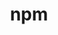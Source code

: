 ---
title: "npm"
layout: cache
categories: [package, develop]
meta: {"compilers": ["apple-clang@16.0.0", "apple-clang@17.0.0", "gcc@10.5.0", "gcc@11.1.0", "gcc@11.4.0", "gcc@13.3.0"], "num_specs": 217, "num_specs_by_stack": {"data-vis-sdk": 46, "developer-tools-aarch64-linux-gnu": 43, "developer-tools-darwin": 38, "developer-tools-x86_64_v3-linux-gnu": 42, "e4s": 4, "e4s-neoverse-v2": 44, "root": 217}, "oss": ["centos7", "rhel8", "sequoia", "ubuntu20.04", "ubuntu22.04"], "platforms": ["darwin", "linux"], "stacks": ["data-vis-sdk", "developer-tools-aarch64-linux-gnu", "developer-tools-darwin", "developer-tools-x86_64_v3-linux-gnu", "e4s", "e4s-neoverse-v2", "root"], "targets": ["aarch64", "neoverse_v2", "x86_64_v3"], "versions": ["11.2.0"]}
spec_details: [{"compiler": "gcc@13.3.0", "hash": "24ykmrviq25ftk7zo72ft7txthhf56lv", "os": "rhel8", "platform": "linux", "size": "-", "stacks": ["developer-tools-aarch64-linux-gnu", "root"], "target": "aarch64", "variants": ["build_system=generic"], "versions": ["11.2.0"]}, {"compiler": "gcc@13.3.0", "hash": "25ypgnimi6ck7wcqvuvucubjapztna3q", "os": "rhel8", "platform": "linux", "size": "-", "stacks": ["developer-tools-aarch64-linux-gnu", "root"], "target": "aarch64", "variants": ["build_system=generic"], "versions": ["11.2.0"]}, {"compiler": "gcc@11.1.0", "hash": "2g2qiwnijmovdmxfnzrnzuyr775xnake", "os": "ubuntu20.04", "platform": "linux", "size": "-", "stacks": ["data-vis-sdk", "root"], "target": "x86_64_v3", "variants": ["build_system=generic"], "versions": ["11.2.0"]}, {"compiler": "gcc@11.4.0", "hash": "2ibgwsvr2yi7s76s23wobneoar6q57xs", "os": "ubuntu22.04", "platform": "linux", "size": "-", "stacks": ["e4s-neoverse-v2", "root"], "target": "neoverse_v2", "variants": ["build_system=generic"], "versions": ["11.2.0"]}, {"compiler": "gcc@11.1.0", "hash": "2qgtosxmcl22jkn5uouyyvkn7viywv4v", "os": "ubuntu20.04", "platform": "linux", "size": "-", "stacks": ["data-vis-sdk", "root"], "target": "x86_64_v3", "variants": ["build_system=generic"], "versions": ["11.2.0"]}, {"compiler": "gcc@13.3.0", "hash": "2t6ld4hjohn7ddsx3b7sudwl4vuptgqy", "os": "rhel8", "platform": "linux", "size": "-", "stacks": ["developer-tools-aarch64-linux-gnu", "root"], "target": "aarch64", "variants": ["build_system=generic"], "versions": ["11.2.0"]}, {"compiler": "gcc@13.3.0", "hash": "2uykur3bpwlxnb6wqox34yfdq7uminar", "os": "rhel8", "platform": "linux", "size": "-", "stacks": ["developer-tools-aarch64-linux-gnu", "root"], "target": "aarch64", "variants": ["build_system=generic"], "versions": ["11.2.0"]}, {"compiler": "gcc@11.4.0", "hash": "2x6gbmt2zc2llo3uvuv2s7hu4yrkvfzx", "os": "ubuntu22.04", "platform": "linux", "size": "-", "stacks": ["e4s-neoverse-v2", "root"], "target": "neoverse_v2", "variants": ["build_system=generic"], "versions": ["11.2.0"]}, {"compiler": "gcc@10.5.0", "hash": "2xfqoeum2yyc7ff4ny4xmimn3gwdy3ij", "os": "centos7", "platform": "linux", "size": "-", "stacks": ["developer-tools-x86_64_v3-linux-gnu", "root"], "target": "x86_64_v3", "variants": ["build_system=generic"], "versions": ["11.2.0"]}, {"compiler": "apple-clang@17.0.0", "hash": "2xupza4nqvg6yrm6zqpz7hdi7t7g6kuq", "os": "sequoia", "platform": "darwin", "size": "-", "stacks": ["developer-tools-darwin", "root"], "target": "aarch64", "variants": ["build_system=generic"], "versions": ["11.2.0"]}, {"compiler": "gcc@10.5.0", "hash": "34podgvafvv5s437czj6jwn2ua4ym6pc", "os": "centos7", "platform": "linux", "size": "-", "stacks": ["developer-tools-x86_64_v3-linux-gnu", "root"], "target": "x86_64_v3", "variants": ["build_system=generic"], "versions": ["11.2.0"]}, {"compiler": "gcc@11.4.0", "hash": "34ruc35xna64rrw6iotogclbg5ul4hbp", "os": "ubuntu22.04", "platform": "linux", "size": "-", "stacks": ["e4s-neoverse-v2", "root"], "target": "neoverse_v2", "variants": ["build_system=generic"], "versions": ["11.2.0"]}, {"compiler": "gcc@11.1.0", "hash": "36yeqout73zvqmjhx6ymj56zhvwnw3lw", "os": "ubuntu20.04", "platform": "linux", "size": "-", "stacks": ["data-vis-sdk", "root"], "target": "x86_64_v3", "variants": ["build_system=generic"], "versions": ["11.2.0"]}, {"compiler": "gcc@11.4.0", "hash": "3gr7iovubctxnhgxozb6dtrraqsof54m", "os": "ubuntu22.04", "platform": "linux", "size": "-", "stacks": ["e4s-neoverse-v2", "root"], "target": "neoverse_v2", "variants": ["build_system=generic"], "versions": ["11.2.0"]}, {"compiler": "gcc@13.3.0", "hash": "3qksgponiqpt63cgjcphmoww5nlzygic", "os": "rhel8", "platform": "linux", "size": "-", "stacks": ["developer-tools-aarch64-linux-gnu", "root"], "target": "aarch64", "variants": ["build_system=generic"], "versions": ["11.2.0"]}, {"compiler": "gcc@13.3.0", "hash": "3tm4dfudew34p4dgaepptvja47e7t5r7", "os": "rhel8", "platform": "linux", "size": "-", "stacks": ["developer-tools-aarch64-linux-gnu", "root"], "target": "aarch64", "variants": ["build_system=generic"], "versions": ["11.2.0"]}, {"compiler": "gcc@13.3.0", "hash": "4ke7twjeqdhdmi4vd5wehfdfjd4ypwgk", "os": "rhel8", "platform": "linux", "size": "-", "stacks": ["developer-tools-aarch64-linux-gnu", "root"], "target": "aarch64", "variants": ["build_system=generic"], "versions": ["11.2.0"]}, {"compiler": "apple-clang@17.0.0", "hash": "4pcvwxivienaroj2n5a3lkqdku7l4hnn", "os": "sequoia", "platform": "darwin", "size": "-", "stacks": ["developer-tools-darwin", "root"], "target": "aarch64", "variants": ["build_system=generic"], "versions": ["11.2.0"]}, {"compiler": "gcc@11.4.0", "hash": "4rzbyfjzbctmcddthbblugctkhliah66", "os": "ubuntu22.04", "platform": "linux", "size": "-", "stacks": ["e4s-neoverse-v2", "root"], "target": "neoverse_v2", "variants": ["build_system=generic"], "versions": ["11.2.0"]}, {"compiler": "gcc@13.3.0", "hash": "4uqki7j443mtd6quoxwvidaotsss5o4c", "os": "rhel8", "platform": "linux", "size": "-", "stacks": ["developer-tools-aarch64-linux-gnu", "root"], "target": "aarch64", "variants": ["build_system=generic"], "versions": ["11.2.0"]}, {"compiler": "apple-clang@16.0.0", "hash": "52wystnxzlu5sz73y7j2phmxisah6zgh", "os": "sequoia", "platform": "darwin", "size": "-", "stacks": ["developer-tools-darwin", "root"], "target": "aarch64", "variants": ["build_system=generic"], "versions": ["11.2.0"]}, {"compiler": "gcc@13.3.0", "hash": "54ifc3ultqbtvafbz3xfippdyssopf4w", "os": "rhel8", "platform": "linux", "size": "-", "stacks": ["developer-tools-aarch64-linux-gnu", "root"], "target": "aarch64", "variants": ["build_system=generic"], "versions": ["11.2.0"]}, {"compiler": "gcc@11.4.0", "hash": "5gk7a4zdehtqaarkvguffzdj4sclcndy", "os": "ubuntu22.04", "platform": "linux", "size": "-", "stacks": ["e4s-neoverse-v2", "root"], "target": "neoverse_v2", "variants": ["build_system=generic"], "versions": ["11.2.0"]}, {"compiler": "gcc@11.4.0", "hash": "5iipblbyupgb5lmrq4xzls275hn76svv", "os": "ubuntu22.04", "platform": "linux", "size": "-", "stacks": ["e4s-neoverse-v2", "root"], "target": "neoverse_v2", "variants": ["build_system=generic"], "versions": ["11.2.0"]}, {"compiler": "gcc@11.4.0", "hash": "5kdt7w5ogzbtsoncgevzdjkfl56x245r", "os": "ubuntu22.04", "platform": "linux", "size": "-", "stacks": ["e4s-neoverse-v2", "root"], "target": "neoverse_v2", "variants": ["build_system=generic"], "versions": ["11.2.0"]}, {"compiler": "gcc@10.5.0", "hash": "5nzhxehjzeugdeli6m27lvzulbmmkx5t", "os": "centos7", "platform": "linux", "size": "-", "stacks": ["developer-tools-x86_64_v3-linux-gnu", "root"], "target": "x86_64_v3", "variants": ["build_system=generic"], "versions": ["11.2.0"]}, {"compiler": "gcc@11.4.0", "hash": "5prd5omzirir3xyrjmj6dgtgywoqshgy", "os": "ubuntu22.04", "platform": "linux", "size": "-", "stacks": ["e4s-neoverse-v2", "root"], "target": "neoverse_v2", "variants": ["build_system=generic"], "versions": ["11.2.0"]}, {"compiler": "gcc@13.3.0", "hash": "5vfoxqv3tr4srp7vla7efy26hm7izvyv", "os": "rhel8", "platform": "linux", "size": "-", "stacks": ["developer-tools-aarch64-linux-gnu", "root"], "target": "aarch64", "variants": ["build_system=generic"], "versions": ["11.2.0"]}, {"compiler": "gcc@11.4.0", "hash": "5ydzz7vgnq2im7ekz5vd6wo7u6xjxudw", "os": "ubuntu22.04", "platform": "linux", "size": "-", "stacks": ["e4s-neoverse-v2", "root"], "target": "neoverse_v2", "variants": ["build_system=generic"], "versions": ["11.2.0"]}, {"compiler": "gcc@11.4.0", "hash": "66xabwp32qqqza5r2zvyctn5qr4dpyfb", "os": "ubuntu22.04", "platform": "linux", "size": "-", "stacks": ["e4s-neoverse-v2", "root"], "target": "neoverse_v2", "variants": ["build_system=generic"], "versions": ["11.2.0"]}, {"compiler": "gcc@11.4.0", "hash": "6jnnj67m45uei4qsbkjsg2ifnyu2432j", "os": "ubuntu22.04", "platform": "linux", "size": "-", "stacks": ["e4s-neoverse-v2", "root"], "target": "neoverse_v2", "variants": ["build_system=generic"], "versions": ["11.2.0"]}, {"compiler": "gcc@11.4.0", "hash": "6k4wiizrg4iinh7wfo7ytw572zpsrmpn", "os": "ubuntu22.04", "platform": "linux", "size": "-", "stacks": ["e4s-neoverse-v2", "root"], "target": "neoverse_v2", "variants": ["build_system=generic"], "versions": ["11.2.0"]}, {"compiler": "gcc@11.4.0", "hash": "6sf72ssvbwxsmiswc5m4tstka7yyln5u", "os": "ubuntu22.04", "platform": "linux", "size": "-", "stacks": ["e4s-neoverse-v2", "root"], "target": "neoverse_v2", "variants": ["build_system=generic"], "versions": ["11.2.0"]}, {"compiler": "apple-clang@17.0.0", "hash": "6sg6kn5kzorkinp7srtoly6hwwiuhtdm", "os": "sequoia", "platform": "darwin", "size": "-", "stacks": ["developer-tools-darwin", "root"], "target": "aarch64", "variants": ["build_system=generic"], "versions": ["11.2.0"]}, {"compiler": "gcc@11.4.0", "hash": "6vg6dsr4d4xvypf7yew3v3txedzo6s5y", "os": "ubuntu22.04", "platform": "linux", "size": "-", "stacks": ["e4s-neoverse-v2", "root"], "target": "neoverse_v2", "variants": ["build_system=generic"], "versions": ["11.2.0"]}, {"compiler": "gcc@11.1.0", "hash": "72s4ijd6nfhcdeobpnvom75dlqgoj54k", "os": "ubuntu20.04", "platform": "linux", "size": "-", "stacks": ["data-vis-sdk", "root"], "target": "x86_64_v3", "variants": ["build_system=generic"], "versions": ["11.2.0"]}, {"compiler": "apple-clang@17.0.0", "hash": "7bsxdux4ppvl5ssltngcfznjtg3vllln", "os": "sequoia", "platform": "darwin", "size": "-", "stacks": ["developer-tools-darwin", "root"], "target": "aarch64", "variants": ["build_system=generic"], "versions": ["11.2.0"]}, {"compiler": "gcc@11.4.0", "hash": "7jevchx6lruocrkglcqjll7badh3a6ia", "os": "ubuntu22.04", "platform": "linux", "size": "-", "stacks": ["e4s-neoverse-v2", "root"], "target": "neoverse_v2", "variants": ["build_system=generic"], "versions": ["11.2.0"]}, {"compiler": "gcc@11.1.0", "hash": "7lec4mm3dshcpyedrbcxpznwgg63ovox", "os": "ubuntu20.04", "platform": "linux", "size": "-", "stacks": ["data-vis-sdk", "root"], "target": "x86_64_v3", "variants": ["build_system=generic"], "versions": ["11.2.0"]}, {"compiler": "gcc@11.1.0", "hash": "7z4rytekm554233hppzs3asgipidmpju", "os": "ubuntu20.04", "platform": "linux", "size": "-", "stacks": ["data-vis-sdk", "root"], "target": "x86_64_v3", "variants": ["build_system=generic"], "versions": ["11.2.0"]}, {"compiler": "gcc@11.1.0", "hash": "a7fnjhgmeuv2fd2ef67pz25odds2cud4", "os": "ubuntu20.04", "platform": "linux", "size": "-", "stacks": ["data-vis-sdk", "root"], "target": "x86_64_v3", "variants": ["build_system=generic"], "versions": ["11.2.0"]}, {"compiler": "gcc@10.5.0", "hash": "agkoejxrfjkzeqmt65umljsgh5pqg45l", "os": "centos7", "platform": "linux", "size": "-", "stacks": ["developer-tools-x86_64_v3-linux-gnu", "root"], "target": "x86_64_v3", "variants": ["build_system=generic"], "versions": ["11.2.0"]}, {"compiler": "gcc@11.1.0", "hash": "ak5ovjyvpi66jmf77ef4qsljozssfjqk", "os": "ubuntu20.04", "platform": "linux", "size": "-", "stacks": ["data-vis-sdk", "root"], "target": "x86_64_v3", "variants": ["build_system=generic"], "versions": ["11.2.0"]}, {"compiler": "apple-clang@17.0.0", "hash": "akoha7hlomqe7dbekmp4p3b67q25wptz", "os": "sequoia", "platform": "darwin", "size": "-", "stacks": ["developer-tools-darwin", "root"], "target": "aarch64", "variants": ["build_system=generic"], "versions": ["11.2.0"]}, {"compiler": "apple-clang@17.0.0", "hash": "arsaafdesz5d474wvfriq6tnormuqops", "os": "sequoia", "platform": "darwin", "size": "-", "stacks": ["developer-tools-darwin", "root"], "target": "aarch64", "variants": ["build_system=generic"], "versions": ["11.2.0"]}, {"compiler": "apple-clang@17.0.0", "hash": "azjz6g3c2gr2p4w4xc4j7rfk4bqioa3m", "os": "sequoia", "platform": "darwin", "size": "-", "stacks": ["developer-tools-darwin", "root"], "target": "aarch64", "variants": ["build_system=generic"], "versions": ["11.2.0"]}, {"compiler": "gcc@10.5.0", "hash": "b2j46htnm7xnuom4hhjx7zqagzinh23t", "os": "centos7", "platform": "linux", "size": "-", "stacks": ["developer-tools-x86_64_v3-linux-gnu", "root"], "target": "x86_64_v3", "variants": ["build_system=generic"], "versions": ["11.2.0"]}, {"compiler": "gcc@10.5.0", "hash": "b6vvefnthvb65qtcqdfjeisikbwimujh", "os": "centos7", "platform": "linux", "size": "-", "stacks": ["developer-tools-x86_64_v3-linux-gnu", "root"], "target": "x86_64_v3", "variants": ["build_system=generic"], "versions": ["11.2.0"]}, {"compiler": "gcc@11.4.0", "hash": "bc6bjj2jswzr7ngxr5qnnygb5m7y3kea", "os": "ubuntu22.04", "platform": "linux", "size": "-", "stacks": ["e4s-neoverse-v2", "root"], "target": "neoverse_v2", "variants": ["build_system=generic"], "versions": ["11.2.0"]}, {"compiler": "apple-clang@16.0.0", "hash": "bhgs4xsvcels7txe2aimafzs56outplv", "os": "sequoia", "platform": "darwin", "size": "-", "stacks": ["developer-tools-darwin", "root"], "target": "aarch64", "variants": ["build_system=generic"], "versions": ["11.2.0"]}, {"compiler": "gcc@13.3.0", "hash": "bjsfd7dvjqrmizd64mjjnkxsfkboirt7", "os": "rhel8", "platform": "linux", "size": "-", "stacks": ["developer-tools-aarch64-linux-gnu", "root"], "target": "aarch64", "variants": ["build_system=generic"], "versions": ["11.2.0"]}, {"compiler": "gcc@11.1.0", "hash": "bmlcdnjanhbc3vdz46cyf2i6n6ebiax4", "os": "ubuntu20.04", "platform": "linux", "size": "-", "stacks": ["data-vis-sdk", "root"], "target": "x86_64_v3", "variants": ["build_system=generic"], "versions": ["11.2.0"]}, {"compiler": "gcc@10.5.0", "hash": "bogxouxjjgoau3vo6h2ct6kg37sq5d3p", "os": "centos7", "platform": "linux", "size": "-", "stacks": ["developer-tools-x86_64_v3-linux-gnu", "root"], "target": "x86_64_v3", "variants": ["build_system=generic"], "versions": ["11.2.0"]}, {"compiler": "gcc@13.3.0", "hash": "bqu5tre44r7axx3xi3ghnsoftcx474lp", "os": "rhel8", "platform": "linux", "size": "-", "stacks": ["developer-tools-aarch64-linux-gnu", "root"], "target": "aarch64", "variants": ["build_system=generic"], "versions": ["11.2.0"]}, {"compiler": "gcc@10.5.0", "hash": "br2ounmk65n6hrotay4qu6fdlwyoa7md", "os": "centos7", "platform": "linux", "size": "-", "stacks": ["developer-tools-x86_64_v3-linux-gnu", "root"], "target": "x86_64_v3", "variants": ["build_system=generic"], "versions": ["11.2.0"]}, {"compiler": "gcc@13.3.0", "hash": "bumsjgk2coy2h6mh4zuiqewxamr54bkw", "os": "rhel8", "platform": "linux", "size": "-", "stacks": ["developer-tools-aarch64-linux-gnu", "root"], "target": "aarch64", "variants": ["build_system=generic"], "versions": ["11.2.0"]}, {"compiler": "gcc@11.4.0", "hash": "bvvvsquzikie6q3uobivvn2q6gm4blrw", "os": "ubuntu22.04", "platform": "linux", "size": "-", "stacks": ["e4s-neoverse-v2", "root"], "target": "neoverse_v2", "variants": ["build_system=generic"], "versions": ["11.2.0"]}, {"compiler": "gcc@10.5.0", "hash": "c2wlljvlxn3rflgyql5kwixdlqvn3fyi", "os": "centos7", "platform": "linux", "size": "-", "stacks": ["developer-tools-x86_64_v3-linux-gnu", "root"], "target": "x86_64_v3", "variants": ["build_system=generic"], "versions": ["11.2.0"]}, {"compiler": "gcc@10.5.0", "hash": "c63pda67tgec45iezuwxu4dffvt75edm", "os": "centos7", "platform": "linux", "size": "-", "stacks": ["developer-tools-x86_64_v3-linux-gnu", "root"], "target": "x86_64_v3", "variants": ["build_system=generic"], "versions": ["11.2.0"]}, {"compiler": "gcc@11.4.0", "hash": "cbwmc6grotc5oxr3tenroyhtty3v4efs", "os": "ubuntu22.04", "platform": "linux", "size": "-", "stacks": ["e4s-neoverse-v2", "root"], "target": "neoverse_v2", "variants": ["build_system=generic"], "versions": ["11.2.0"]}, {"compiler": "gcc@11.4.0", "hash": "cchp73gmumyqs7thst5viryh3sra3jzu", "os": "ubuntu22.04", "platform": "linux", "size": "-", "stacks": ["e4s-neoverse-v2", "root"], "target": "neoverse_v2", "variants": ["build_system=generic"], "versions": ["11.2.0"]}, {"compiler": "gcc@11.1.0", "hash": "cels3fl26uhqxs3exqyetvt53xw3mhtx", "os": "ubuntu20.04", "platform": "linux", "size": "-", "stacks": ["data-vis-sdk", "root"], "target": "x86_64_v3", "variants": ["build_system=generic"], "versions": ["11.2.0"]}, {"compiler": "gcc@13.3.0", "hash": "cgcgzhraxm2bqsld4wfazqzboynqhz5n", "os": "rhel8", "platform": "linux", "size": "-", "stacks": ["developer-tools-aarch64-linux-gnu", "root"], "target": "aarch64", "variants": ["build_system=generic"], "versions": ["11.2.0"]}, {"compiler": "gcc@10.5.0", "hash": "cgriqktsuu2qamumsmyq2sobwfntsdqi", "os": "centos7", "platform": "linux", "size": "-", "stacks": ["developer-tools-x86_64_v3-linux-gnu", "root"], "target": "x86_64_v3", "variants": ["build_system=generic"], "versions": ["11.2.0"]}, {"compiler": "gcc@13.3.0", "hash": "cjaeeyhukgojzdqrfsqrlxfiz7vlgogj", "os": "rhel8", "platform": "linux", "size": "-", "stacks": ["developer-tools-aarch64-linux-gnu", "root"], "target": "aarch64", "variants": ["build_system=generic"], "versions": ["11.2.0"]}, {"compiler": "apple-clang@17.0.0", "hash": "clnjopihn4upk355dfmdwh5opnglvpsh", "os": "sequoia", "platform": "darwin", "size": "-", "stacks": ["developer-tools-darwin", "root"], "target": "aarch64", "variants": ["build_system=generic"], "versions": ["11.2.0"]}, {"compiler": "gcc@13.3.0", "hash": "cstaowzsvbj75gurrn4wcyi3yuak3kbo", "os": "rhel8", "platform": "linux", "size": "-", "stacks": ["developer-tools-aarch64-linux-gnu", "root"], "target": "aarch64", "variants": ["build_system=generic"], "versions": ["11.2.0"]}, {"compiler": "gcc@11.1.0", "hash": "ctiph6no4ovkj6ikzvmsainrn5l2ltnx", "os": "ubuntu20.04", "platform": "linux", "size": "-", "stacks": ["data-vis-sdk", "root"], "target": "x86_64_v3", "variants": ["build_system=generic"], "versions": ["11.2.0"]}, {"compiler": "gcc@10.5.0", "hash": "cy3j5awegcgyovsqrayw47vcwgtr24tb", "os": "centos7", "platform": "linux", "size": "-", "stacks": ["developer-tools-x86_64_v3-linux-gnu", "root"], "target": "x86_64_v3", "variants": ["build_system=generic"], "versions": ["11.2.0"]}, {"compiler": "gcc@13.3.0", "hash": "d2eun5onf5737nhzokulkywvnwqzo2ol", "os": "rhel8", "platform": "linux", "size": "-", "stacks": ["developer-tools-aarch64-linux-gnu", "root"], "target": "aarch64", "variants": ["build_system=generic"], "versions": ["11.2.0"]}, {"compiler": "apple-clang@16.0.0", "hash": "d6z6v6fcwg6afwqkmaettzvthuwjeb2w", "os": "sequoia", "platform": "darwin", "size": "-", "stacks": ["developer-tools-darwin", "root"], "target": "aarch64", "variants": ["build_system=generic"], "versions": ["11.2.0"]}, {"compiler": "gcc@11.1.0", "hash": "dbqehqn4q6dbcnbu74uni3ccfawoqcii", "os": "ubuntu20.04", "platform": "linux", "size": "-", "stacks": ["data-vis-sdk", "root"], "target": "x86_64_v3", "variants": ["build_system=generic"], "versions": ["11.2.0"]}, {"compiler": "gcc@11.4.0", "hash": "devbnaahxm4zk6qwfunmzz34mvaw6qkz", "os": "ubuntu22.04", "platform": "linux", "size": "-", "stacks": ["e4s-neoverse-v2", "root"], "target": "neoverse_v2", "variants": ["build_system=generic"], "versions": ["11.2.0"]}, {"compiler": "apple-clang@17.0.0", "hash": "diq7644h2wrema4tpymzidwb7qeoxm7i", "os": "sequoia", "platform": "darwin", "size": "-", "stacks": ["developer-tools-darwin", "root"], "target": "aarch64", "variants": ["build_system=generic"], "versions": ["11.2.0"]}, {"compiler": "gcc@13.3.0", "hash": "diwp3wkzvtnstpv2xrtxp7mkalrmioxy", "os": "rhel8", "platform": "linux", "size": "-", "stacks": ["developer-tools-aarch64-linux-gnu", "root"], "target": "aarch64", "variants": ["build_system=generic"], "versions": ["11.2.0"]}, {"compiler": "gcc@11.1.0", "hash": "djm4j2mrgmz5ef2nniovp27xexhjhyvr", "os": "ubuntu20.04", "platform": "linux", "size": "-", "stacks": ["data-vis-sdk", "root"], "target": "x86_64_v3", "variants": ["build_system=generic"], "versions": ["11.2.0"]}, {"compiler": "gcc@11.4.0", "hash": "dote2bo4uqnomkvxbn35bb2hgu5v7ucl", "os": "ubuntu22.04", "platform": "linux", "size": "-", "stacks": ["e4s-neoverse-v2", "root"], "target": "neoverse_v2", "variants": ["build_system=generic"], "versions": ["11.2.0"]}, {"compiler": "apple-clang@16.0.0", "hash": "dzd4npsocr5mdtr45ulld7jwvtcs7g72", "os": "sequoia", "platform": "darwin", "size": "-", "stacks": ["developer-tools-darwin", "root"], "target": "aarch64", "variants": ["build_system=generic"], "versions": ["11.2.0"]}, {"compiler": "gcc@11.1.0", "hash": "dzn6pfiomyobtpwblbywjisylzay66gn", "os": "ubuntu20.04", "platform": "linux", "size": "-", "stacks": ["data-vis-sdk", "root"], "target": "x86_64_v3", "variants": ["build_system=generic"], "versions": ["11.2.0"]}, {"compiler": "gcc@11.1.0", "hash": "e2yxsupdx64vqakzri2pk62pjgznq7gc", "os": "ubuntu20.04", "platform": "linux", "size": "-", "stacks": ["data-vis-sdk", "root"], "target": "x86_64_v3", "variants": ["build_system=generic"], "versions": ["11.2.0"]}, {"compiler": "gcc@13.3.0", "hash": "e3fnd2fjauvsejgunjx3piiztfljjcx3", "os": "rhel8", "platform": "linux", "size": "-", "stacks": ["developer-tools-aarch64-linux-gnu", "root"], "target": "aarch64", "variants": ["build_system=generic"], "versions": ["11.2.0"]}, {"compiler": "gcc@10.5.0", "hash": "e7qbc53rxgnsk3qv2rgbv7caolqjrhz3", "os": "centos7", "platform": "linux", "size": "-", "stacks": ["developer-tools-x86_64_v3-linux-gnu", "root"], "target": "x86_64_v3", "variants": ["build_system=generic"], "versions": ["11.2.0"]}, {"compiler": "gcc@11.4.0", "hash": "earyt2rd3hxuph3wlc2o3x5uj2xt25wx", "os": "ubuntu22.04", "platform": "linux", "size": "-", "stacks": ["e4s-neoverse-v2", "root"], "target": "neoverse_v2", "variants": ["build_system=generic"], "versions": ["11.2.0"]}, {"compiler": "apple-clang@16.0.0", "hash": "eb4wrwgr3xbnbrrq5o33efzvdfhxa74l", "os": "sequoia", "platform": "darwin", "size": "-", "stacks": ["developer-tools-darwin", "root"], "target": "aarch64", "variants": ["build_system=generic"], "versions": ["11.2.0"]}, {"compiler": "apple-clang@17.0.0", "hash": "eb5ub53qpop7jcqedtt3zjilob3fiuxq", "os": "sequoia", "platform": "darwin", "size": "-", "stacks": ["developer-tools-darwin", "root"], "target": "aarch64", "variants": ["build_system=generic"], "versions": ["11.2.0"]}, {"compiler": "apple-clang@16.0.0", "hash": "eh6y6k7pz5jnwpfdbsbgywdxplhxjpj5", "os": "sequoia", "platform": "darwin", "size": "-", "stacks": ["developer-tools-darwin", "root"], "target": "aarch64", "variants": ["build_system=generic"], "versions": ["11.2.0"]}, {"compiler": "gcc@11.1.0", "hash": "ewy545xqzjab6iycrqhxz22r4myogoev", "os": "ubuntu20.04", "platform": "linux", "size": "-", "stacks": ["data-vis-sdk", "root"], "target": "x86_64_v3", "variants": ["build_system=generic"], "versions": ["11.2.0"]}, {"compiler": "gcc@11.4.0", "hash": "f45skk7vvnvrbk6jsmbeq7rd53utu6xe", "os": "ubuntu22.04", "platform": "linux", "size": "-", "stacks": ["e4s-neoverse-v2", "root"], "target": "neoverse_v2", "variants": ["build_system=generic"], "versions": ["11.2.0"]}, {"compiler": "gcc@13.3.0", "hash": "f4zdt3e7mxi4vijvfa76dub246kzjq7a", "os": "rhel8", "platform": "linux", "size": "-", "stacks": ["developer-tools-aarch64-linux-gnu", "root"], "target": "aarch64", "variants": ["build_system=generic"], "versions": ["11.2.0"]}, {"compiler": "gcc@10.5.0", "hash": "f5vr2lzcdxj2tkbgyqsnmleayehznl2t", "os": "centos7", "platform": "linux", "size": "-", "stacks": ["developer-tools-x86_64_v3-linux-gnu", "root"], "target": "x86_64_v3", "variants": ["build_system=generic"], "versions": ["11.2.0"]}, {"compiler": "gcc@11.1.0", "hash": "ffimrof6ttcjysefwamez56ay6mcpdig", "os": "ubuntu20.04", "platform": "linux", "size": "-", "stacks": ["data-vis-sdk", "root"], "target": "x86_64_v3", "variants": ["build_system=generic"], "versions": ["11.2.0"]}, {"compiler": "gcc@10.5.0", "hash": "fouzmr3vgxcgdz4argnwzkfbqa7oqpg4", "os": "centos7", "platform": "linux", "size": "-", "stacks": ["developer-tools-x86_64_v3-linux-gnu", "root"], "target": "x86_64_v3", "variants": ["build_system=generic"], "versions": ["11.2.0"]}, {"compiler": "gcc@11.4.0", "hash": "fqicfmixpcmbcdlgqkkd7lwo2i536n47", "os": "ubuntu22.04", "platform": "linux", "size": "-", "stacks": ["e4s-neoverse-v2", "root"], "target": "neoverse_v2", "variants": ["build_system=generic"], "versions": ["11.2.0"]}, {"compiler": "apple-clang@16.0.0", "hash": "fvg6l7itjl4efry6zweppu4bkqovr2ir", "os": "sequoia", "platform": "darwin", "size": "-", "stacks": ["developer-tools-darwin", "root"], "target": "aarch64", "variants": ["build_system=generic"], "versions": ["11.2.0"]}, {"compiler": "gcc@11.1.0", "hash": "g7xj5zrgt5jpugabiwxvknvumq2hrte2", "os": "ubuntu20.04", "platform": "linux", "size": "-", "stacks": ["data-vis-sdk", "root"], "target": "x86_64_v3", "variants": ["build_system=generic"], "versions": ["11.2.0"]}, {"compiler": "gcc@10.5.0", "hash": "gd4qjlr2336pvgtzginoripxbejnziqy", "os": "centos7", "platform": "linux", "size": "-", "stacks": ["developer-tools-x86_64_v3-linux-gnu", "root"], "target": "x86_64_v3", "variants": ["build_system=generic"], "versions": ["11.2.0"]}, {"compiler": "gcc@11.4.0", "hash": "gim6ewrligbyprn2txgztlihnizmfdwn", "os": "ubuntu22.04", "platform": "linux", "size": "-", "stacks": ["e4s", "root"], "target": "x86_64_v3", "variants": ["build_system=generic"], "versions": ["11.2.0"]}, {"compiler": "gcc@11.4.0", "hash": "gvzlgwtzkbdeddfvak6mtkj6n2yxb2mr", "os": "ubuntu22.04", "platform": "linux", "size": "-", "stacks": ["e4s", "root"], "target": "x86_64_v3", "variants": ["build_system=generic"], "versions": ["11.2.0"]}, {"compiler": "apple-clang@16.0.0", "hash": "gz7ppg2pfgb4ycv43ljgjtdisu5d3gwo", "os": "sequoia", "platform": "darwin", "size": "-", "stacks": ["developer-tools-darwin", "root"], "target": "aarch64", "variants": ["build_system=generic"], "versions": ["11.2.0"]}, {"compiler": "apple-clang@17.0.0", "hash": "hmtffx3x7rmpzfceiiv5xgtcpxa3hfql", "os": "sequoia", "platform": "darwin", "size": "-", "stacks": ["developer-tools-darwin", "root"], "target": "aarch64", "variants": ["build_system=generic"], "versions": ["11.2.0"]}, {"compiler": "apple-clang@17.0.0", "hash": "hpkxjjssa42wnq2rumtrwm4vq3tefnqp", "os": "sequoia", "platform": "darwin", "size": "-", "stacks": ["developer-tools-darwin", "root"], "target": "aarch64", "variants": ["build_system=generic"], "versions": ["11.2.0"]}, {"compiler": "gcc@11.4.0", "hash": "hrd5kbcxhujii4tufrtivleka33er7n4", "os": "ubuntu22.04", "platform": "linux", "size": "-", "stacks": ["e4s-neoverse-v2", "root"], "target": "neoverse_v2", "variants": ["build_system=generic"], "versions": ["11.2.0"]}, {"compiler": "gcc@11.1.0", "hash": "hszvxcfkalpfn5yvwewaaffxrn7owmmu", "os": "ubuntu20.04", "platform": "linux", "size": "-", "stacks": ["data-vis-sdk", "root"], "target": "x86_64_v3", "variants": ["build_system=generic"], "versions": ["11.2.0"]}, {"compiler": "gcc@10.5.0", "hash": "hwlskoimj3hakoxrpgioijkwgulaax2t", "os": "centos7", "platform": "linux", "size": "-", "stacks": ["developer-tools-x86_64_v3-linux-gnu", "root"], "target": "x86_64_v3", "variants": ["build_system=generic"], "versions": ["11.2.0"]}, {"compiler": "gcc@13.3.0", "hash": "hxxwdpdhssisxse5eao3zgfvbjj5gbke", "os": "rhel8", "platform": "linux", "size": "-", "stacks": ["developer-tools-aarch64-linux-gnu", "root"], "target": "aarch64", "variants": ["build_system=generic"], "versions": ["11.2.0"]}, {"compiler": "apple-clang@17.0.0", "hash": "i27fztcs24qdejwbwd7x3fnpumy4hhky", "os": "sequoia", "platform": "darwin", "size": "-", "stacks": ["developer-tools-darwin", "root"], "target": "aarch64", "variants": ["build_system=generic"], "versions": ["11.2.0"]}, {"compiler": "gcc@13.3.0", "hash": "i6evdb4qrbbvnvakkpdkl64sptvddkpa", "os": "rhel8", "platform": "linux", "size": "-", "stacks": ["developer-tools-aarch64-linux-gnu", "root"], "target": "aarch64", "variants": ["build_system=generic"], "versions": ["11.2.0"]}, {"compiler": "gcc@10.5.0", "hash": "i6fwrhczlh5kv3wc4bibxekmdtftoxkt", "os": "centos7", "platform": "linux", "size": "-", "stacks": ["developer-tools-x86_64_v3-linux-gnu", "root"], "target": "x86_64_v3", "variants": ["build_system=generic"], "versions": ["11.2.0"]}, {"compiler": "gcc@10.5.0", "hash": "ifnl7jdssmpnsnlbtnamuuswi52ukliv", "os": "centos7", "platform": "linux", "size": "-", "stacks": ["developer-tools-x86_64_v3-linux-gnu", "root"], "target": "x86_64_v3", "variants": ["build_system=generic"], "versions": ["11.2.0"]}, {"compiler": "gcc@11.4.0", "hash": "ipiqyivtha3fpvmuj6k75avay2mfwg6o", "os": "ubuntu22.04", "platform": "linux", "size": "-", "stacks": ["e4s-neoverse-v2", "root"], "target": "neoverse_v2", "variants": ["build_system=generic"], "versions": ["11.2.0"]}, {"compiler": "gcc@13.3.0", "hash": "iq4jyptldjyf27gx4eryaqdn5koovv6x", "os": "rhel8", "platform": "linux", "size": "-", "stacks": ["developer-tools-aarch64-linux-gnu", "root"], "target": "aarch64", "variants": ["build_system=generic"], "versions": ["11.2.0"]}, {"compiler": "apple-clang@17.0.0", "hash": "j4o3c567wfyisfws6ko2tg6cbxmdvuc2", "os": "sequoia", "platform": "darwin", "size": "-", "stacks": ["developer-tools-darwin", "root"], "target": "aarch64", "variants": ["build_system=generic"], "versions": ["11.2.0"]}, {"compiler": "gcc@10.5.0", "hash": "jiaaqfwaoed3wjsdsv4nxlbw5hwnjjjd", "os": "centos7", "platform": "linux", "size": "-", "stacks": ["developer-tools-x86_64_v3-linux-gnu", "root"], "target": "x86_64_v3", "variants": ["build_system=generic"], "versions": ["11.2.0"]}, {"compiler": "gcc@11.1.0", "hash": "jjenvki3xsdptzmn7yxgwm5lai6fyiok", "os": "ubuntu20.04", "platform": "linux", "size": "-", "stacks": ["data-vis-sdk", "root"], "target": "x86_64_v3", "variants": ["build_system=generic"], "versions": ["11.2.0"]}, {"compiler": "gcc@10.5.0", "hash": "jlfsygazzjwsq5qvewqs4fhdjy7dz3h7", "os": "centos7", "platform": "linux", "size": "-", "stacks": ["developer-tools-x86_64_v3-linux-gnu", "root"], "target": "x86_64_v3", "variants": ["build_system=generic"], "versions": ["11.2.0"]}, {"compiler": "gcc@11.1.0", "hash": "jpgl5h6ytii3almudzqkrgq57f7iijry", "os": "ubuntu20.04", "platform": "linux", "size": "-", "stacks": ["data-vis-sdk", "root"], "target": "x86_64_v3", "variants": ["build_system=generic"], "versions": ["11.2.0"]}, {"compiler": "gcc@11.4.0", "hash": "kjxlgkgndps35nsnpcxu7h6y4hb6pywe", "os": "ubuntu22.04", "platform": "linux", "size": "-", "stacks": ["e4s-neoverse-v2", "root"], "target": "neoverse_v2", "variants": ["build_system=generic"], "versions": ["11.2.0"]}, {"compiler": "gcc@11.1.0", "hash": "kklafng5ox2wkrwgopzrrcum35ymifj5", "os": "ubuntu20.04", "platform": "linux", "size": "-", "stacks": ["data-vis-sdk", "root"], "target": "x86_64_v3", "variants": ["build_system=generic"], "versions": ["11.2.0"]}, {"compiler": "gcc@10.5.0", "hash": "ksebzeths7smpd64dhrjg4zxx65ehwzf", "os": "centos7", "platform": "linux", "size": "-", "stacks": ["developer-tools-x86_64_v3-linux-gnu", "root"], "target": "x86_64_v3", "variants": ["build_system=generic"], "versions": ["11.2.0"]}, {"compiler": "gcc@11.1.0", "hash": "l2sha5mvtlvdxghugyhxtnsgxetzynmt", "os": "ubuntu20.04", "platform": "linux", "size": "-", "stacks": ["data-vis-sdk", "root"], "target": "x86_64_v3", "variants": ["build_system=generic"], "versions": ["11.2.0"]}, {"compiler": "apple-clang@17.0.0", "hash": "l3k2siqcbqg3k322vq3zls4emksi4p3v", "os": "sequoia", "platform": "darwin", "size": "-", "stacks": ["developer-tools-darwin", "root"], "target": "aarch64", "variants": ["build_system=generic"], "versions": ["11.2.0"]}, {"compiler": "gcc@10.5.0", "hash": "l56pajzqj2jp4fhfz74gky62q73ldw3k", "os": "centos7", "platform": "linux", "size": "-", "stacks": ["developer-tools-x86_64_v3-linux-gnu", "root"], "target": "x86_64_v3", "variants": ["build_system=generic"], "versions": ["11.2.0"]}, {"compiler": "apple-clang@17.0.0", "hash": "l7il75kyq72h56g3x45vghou2ak7bflr", "os": "sequoia", "platform": "darwin", "size": "-", "stacks": ["developer-tools-darwin", "root"], "target": "aarch64", "variants": ["build_system=generic"], "versions": ["11.2.0"]}, {"compiler": "gcc@13.3.0", "hash": "lhnz4n5eiz4ei3euia66nqjl2tkotwpj", "os": "rhel8", "platform": "linux", "size": "-", "stacks": ["developer-tools-aarch64-linux-gnu", "root"], "target": "aarch64", "variants": ["build_system=generic"], "versions": ["11.2.0"]}, {"compiler": "gcc@11.1.0", "hash": "lo6xsp2zs3iz2uzyefscpgd3k2yjqpyw", "os": "ubuntu20.04", "platform": "linux", "size": "-", "stacks": ["data-vis-sdk", "root"], "target": "x86_64_v3", "variants": ["build_system=generic"], "versions": ["11.2.0"]}, {"compiler": "gcc@11.4.0", "hash": "lp5ehi74qqtttzufkngs5emc27itf6tn", "os": "ubuntu22.04", "platform": "linux", "size": "-", "stacks": ["e4s-neoverse-v2", "root"], "target": "neoverse_v2", "variants": ["build_system=generic"], "versions": ["11.2.0"]}, {"compiler": "gcc@11.4.0", "hash": "ltci7qtsifabid3gd6ov7huu4cmv4wyr", "os": "ubuntu22.04", "platform": "linux", "size": "-", "stacks": ["e4s", "root"], "target": "x86_64_v3", "variants": ["build_system=generic"], "versions": ["11.2.0"]}, {"compiler": "apple-clang@16.0.0", "hash": "ma2fc3hbv6k2glqp4x2i2w647qyv7rbk", "os": "sequoia", "platform": "darwin", "size": "-", "stacks": ["developer-tools-darwin", "root"], "target": "aarch64", "variants": ["build_system=generic"], "versions": ["11.2.0"]}, {"compiler": "gcc@13.3.0", "hash": "mgktn6movd37fumfl4n2nhn4pdth2p7p", "os": "rhel8", "platform": "linux", "size": "-", "stacks": ["developer-tools-aarch64-linux-gnu", "root"], "target": "aarch64", "variants": ["build_system=generic"], "versions": ["11.2.0"]}, {"compiler": "gcc@13.3.0", "hash": "mhbsof67spn3wpbouwoyrfsg53jtevte", "os": "rhel8", "platform": "linux", "size": "-", "stacks": ["developer-tools-aarch64-linux-gnu", "root"], "target": "aarch64", "variants": ["build_system=generic"], "versions": ["11.2.0"]}, {"compiler": "gcc@11.4.0", "hash": "mhhnch67d45sajnzh2uaqdoipzg5vnuo", "os": "ubuntu22.04", "platform": "linux", "size": "-", "stacks": ["e4s-neoverse-v2", "root"], "target": "neoverse_v2", "variants": ["build_system=generic"], "versions": ["11.2.0"]}, {"compiler": "gcc@11.4.0", "hash": "mjvmz2alitbyzf7j73rcdkhxdd5dy7jr", "os": "ubuntu22.04", "platform": "linux", "size": "-", "stacks": ["e4s-neoverse-v2", "root"], "target": "neoverse_v2", "variants": ["build_system=generic"], "versions": ["11.2.0"]}, {"compiler": "gcc@13.3.0", "hash": "mm3pfxbyyzaptmb76v2bsjor6kschthu", "os": "rhel8", "platform": "linux", "size": "-", "stacks": ["developer-tools-aarch64-linux-gnu", "root"], "target": "aarch64", "variants": ["build_system=generic"], "versions": ["11.2.0"]}, {"compiler": "apple-clang@17.0.0", "hash": "mn2pjxuhr45vdzdu344jnk5boxhgcsle", "os": "sequoia", "platform": "darwin", "size": "-", "stacks": ["developer-tools-darwin", "root"], "target": "aarch64", "variants": ["build_system=generic"], "versions": ["11.2.0"]}, {"compiler": "gcc@10.5.0", "hash": "mn5pda2jge45sacfonr7qej7lyxfmnfp", "os": "centos7", "platform": "linux", "size": "-", "stacks": ["developer-tools-x86_64_v3-linux-gnu", "root"], "target": "x86_64_v3", "variants": ["build_system=generic"], "versions": ["11.2.0"]}, {"compiler": "gcc@10.5.0", "hash": "mvy3nkvmzpwqrltpj76adnlwkw3fkvsm", "os": "centos7", "platform": "linux", "size": "-", "stacks": ["developer-tools-x86_64_v3-linux-gnu", "root"], "target": "x86_64_v3", "variants": ["build_system=generic"], "versions": ["11.2.0"]}, {"compiler": "gcc@11.1.0", "hash": "mw6hcoimb2oj76v2lzao7blwshbn5chx", "os": "ubuntu20.04", "platform": "linux", "size": "-", "stacks": ["data-vis-sdk", "root"], "target": "x86_64_v3", "variants": ["build_system=generic"], "versions": ["11.2.0"]}, {"compiler": "gcc@13.3.0", "hash": "mynxh7w5lwc5xcbcq7d7jtodtywupr4z", "os": "rhel8", "platform": "linux", "size": "-", "stacks": ["developer-tools-aarch64-linux-gnu", "root"], "target": "aarch64", "variants": ["build_system=generic"], "versions": ["11.2.0"]}, {"compiler": "gcc@11.4.0", "hash": "n34tthqy6ypxojp7hkbt4unle3ap5xbl", "os": "ubuntu22.04", "platform": "linux", "size": "-", "stacks": ["e4s-neoverse-v2", "root"], "target": "neoverse_v2", "variants": ["build_system=generic"], "versions": ["11.2.0"]}, {"compiler": "gcc@13.3.0", "hash": "nrmuhzzgu2miy34u7g3naxiz43q2f5wn", "os": "rhel8", "platform": "linux", "size": "-", "stacks": ["developer-tools-aarch64-linux-gnu", "root"], "target": "aarch64", "variants": ["build_system=generic"], "versions": ["11.2.0"]}, {"compiler": "apple-clang@16.0.0", "hash": "o4puaemce4jzrd5oqu65wyryhmpijyej", "os": "sequoia", "platform": "darwin", "size": "-", "stacks": ["developer-tools-darwin", "root"], "target": "aarch64", "variants": ["build_system=generic"], "versions": ["11.2.0"]}, {"compiler": "gcc@10.5.0", "hash": "o6vtcdcohe56cqhwrviuswbqyixydzr3", "os": "centos7", "platform": "linux", "size": "-", "stacks": ["developer-tools-x86_64_v3-linux-gnu", "root"], "target": "x86_64_v3", "variants": ["build_system=generic"], "versions": ["11.2.0"]}, {"compiler": "apple-clang@16.0.0", "hash": "oc7xombwtpf65d5lf65rponwcdnzxxha", "os": "sequoia", "platform": "darwin", "size": "-", "stacks": ["developer-tools-darwin", "root"], "target": "aarch64", "variants": ["build_system=generic"], "versions": ["11.2.0"]}, {"compiler": "gcc@10.5.0", "hash": "oczdx2rya7ptqlroyhdiopretrcimoa3", "os": "centos7", "platform": "linux", "size": "-", "stacks": ["developer-tools-x86_64_v3-linux-gnu", "root"], "target": "x86_64_v3", "variants": ["build_system=generic"], "versions": ["11.2.0"]}, {"compiler": "gcc@11.1.0", "hash": "ogrvsnqsxcowg4zkagbjv32f7w3k6fjv", "os": "ubuntu20.04", "platform": "linux", "size": "-", "stacks": ["data-vis-sdk", "root"], "target": "x86_64_v3", "variants": ["build_system=generic"], "versions": ["11.2.0"]}, {"compiler": "gcc@13.3.0", "hash": "onfruzejzjcvhzuwwcbbavgu5kdbquyx", "os": "rhel8", "platform": "linux", "size": "-", "stacks": ["developer-tools-aarch64-linux-gnu", "root"], "target": "aarch64", "variants": ["build_system=generic"], "versions": ["11.2.0"]}, {"compiler": "apple-clang@16.0.0", "hash": "orcodfjfii2hjyw4vzsvkcpzsa4pril7", "os": "sequoia", "platform": "darwin", "size": "-", "stacks": ["developer-tools-darwin", "root"], "target": "aarch64", "variants": ["build_system=generic"], "versions": ["11.2.0"]}, {"compiler": "gcc@13.3.0", "hash": "os4ge2t3d2histhfite7x2rl5cxkyzvk", "os": "rhel8", "platform": "linux", "size": "-", "stacks": ["developer-tools-aarch64-linux-gnu", "root"], "target": "aarch64", "variants": ["build_system=generic"], "versions": ["11.2.0"]}, {"compiler": "gcc@10.5.0", "hash": "ow3wa3c5cdnqfmz3rb7b6zslnsvyglh2", "os": "centos7", "platform": "linux", "size": "-", "stacks": ["developer-tools-x86_64_v3-linux-gnu", "root"], "target": "x86_64_v3", "variants": ["build_system=generic"], "versions": ["11.2.0"]}, {"compiler": "gcc@10.5.0", "hash": "p7wzoiirjh5pguahohuf3hrusa66fvws", "os": "centos7", "platform": "linux", "size": "-", "stacks": ["developer-tools-x86_64_v3-linux-gnu", "root"], "target": "x86_64_v3", "variants": ["build_system=generic"], "versions": ["11.2.0"]}, {"compiler": "gcc@11.4.0", "hash": "pyfdx6qrit6mrcw4e75jr5fcxz5kjajl", "os": "ubuntu22.04", "platform": "linux", "size": "-", "stacks": ["e4s-neoverse-v2", "root"], "target": "neoverse_v2", "variants": ["build_system=generic"], "versions": ["11.2.0"]}, {"compiler": "gcc@13.3.0", "hash": "q34iqlxd5oq2ja6lrhqrhly6tzddacp4", "os": "rhel8", "platform": "linux", "size": "-", "stacks": ["developer-tools-aarch64-linux-gnu", "root"], "target": "aarch64", "variants": ["build_system=generic"], "versions": ["11.2.0"]}, {"compiler": "gcc@10.5.0", "hash": "q6fr44rg6wwyw77ipg2had4xgijxqkrb", "os": "centos7", "platform": "linux", "size": "-", "stacks": ["developer-tools-x86_64_v3-linux-gnu", "root"], "target": "x86_64_v3", "variants": ["build_system=generic"], "versions": ["11.2.0"]}, {"compiler": "gcc@13.3.0", "hash": "qdlafisjyfbm3v2g3jpyj3uczaqthyxf", "os": "rhel8", "platform": "linux", "size": "-", "stacks": ["developer-tools-aarch64-linux-gnu", "root"], "target": "aarch64", "variants": ["build_system=generic"], "versions": ["11.2.0"]}, {"compiler": "gcc@10.5.0", "hash": "qhzlazwk7rnofezziyh3cmympbl3mdjg", "os": "centos7", "platform": "linux", "size": "-", "stacks": ["developer-tools-x86_64_v3-linux-gnu", "root"], "target": "x86_64_v3", "variants": ["build_system=generic"], "versions": ["11.2.0"]}, {"compiler": "gcc@11.1.0", "hash": "qxweeuopxq2tyya44ly2u2ishl2x23hh", "os": "ubuntu20.04", "platform": "linux", "size": "-", "stacks": ["data-vis-sdk", "root"], "target": "x86_64_v3", "variants": ["build_system=generic"], "versions": ["11.2.0"]}, {"compiler": "gcc@11.1.0", "hash": "rxvnbg3fvqbnnj7apikynqtn4qxhdiwb", "os": "ubuntu20.04", "platform": "linux", "size": "-", "stacks": ["data-vis-sdk", "root"], "target": "x86_64_v3", "variants": ["build_system=generic"], "versions": ["11.2.0"]}, {"compiler": "gcc@11.1.0", "hash": "s2pwu7wbfvciowtuu5q7moy4abpan32e", "os": "ubuntu20.04", "platform": "linux", "size": "-", "stacks": ["data-vis-sdk", "root"], "target": "x86_64_v3", "variants": ["build_system=generic"], "versions": ["11.2.0"]}, {"compiler": "gcc@11.1.0", "hash": "scjubwddrvreplrzod4a64p2lgb7jim6", "os": "ubuntu20.04", "platform": "linux", "size": "-", "stacks": ["data-vis-sdk", "root"], "target": "x86_64_v3", "variants": ["build_system=generic"], "versions": ["11.2.0"]}, {"compiler": "gcc@11.4.0", "hash": "seyfoyrasra3ufjwy7bfbem7w4274k42", "os": "ubuntu22.04", "platform": "linux", "size": "-", "stacks": ["e4s-neoverse-v2", "root"], "target": "neoverse_v2", "variants": ["build_system=generic"], "versions": ["11.2.0"]}, {"compiler": "apple-clang@16.0.0", "hash": "srt4hipnu5qvoi7aefswzrltauzhwu4u", "os": "sequoia", "platform": "darwin", "size": "-", "stacks": ["developer-tools-darwin", "root"], "target": "aarch64", "variants": ["build_system=generic"], "versions": ["11.2.0"]}, {"compiler": "gcc@11.1.0", "hash": "sweuzkxu4oauqcguf5r67blbgqq4ra5e", "os": "ubuntu20.04", "platform": "linux", "size": "-", "stacks": ["data-vis-sdk", "root"], "target": "x86_64_v3", "variants": ["build_system=generic"], "versions": ["11.2.0"]}, {"compiler": "gcc@13.3.0", "hash": "t4vu5u4vk3lcy6km4mghdegtnvtypiq7", "os": "rhel8", "platform": "linux", "size": "-", "stacks": ["developer-tools-aarch64-linux-gnu", "root"], "target": "aarch64", "variants": ["build_system=generic"], "versions": ["11.2.0"]}, {"compiler": "gcc@11.4.0", "hash": "ta3tikwfpgsddeohuhgfcjhgctxnnwwi", "os": "ubuntu22.04", "platform": "linux", "size": "-", "stacks": ["e4s-neoverse-v2", "root"], "target": "neoverse_v2", "variants": ["build_system=generic"], "versions": ["11.2.0"]}, {"compiler": "gcc@11.4.0", "hash": "tdriss2wtpdmw55r6bexucls4izgkrer", "os": "ubuntu22.04", "platform": "linux", "size": "-", "stacks": ["e4s-neoverse-v2", "root"], "target": "neoverse_v2", "variants": ["build_system=generic"], "versions": ["11.2.0"]}, {"compiler": "gcc@10.5.0", "hash": "tgy4y7rnqba7qtypebwaljlctyr3tltc", "os": "centos7", "platform": "linux", "size": "-", "stacks": ["developer-tools-x86_64_v3-linux-gnu", "root"], "target": "x86_64_v3", "variants": ["build_system=generic"], "versions": ["11.2.0"]}, {"compiler": "gcc@11.1.0", "hash": "tou52gp72akcoewzuxpkuphljosyzenb", "os": "ubuntu20.04", "platform": "linux", "size": "-", "stacks": ["data-vis-sdk", "root"], "target": "x86_64_v3", "variants": ["build_system=generic"], "versions": ["11.2.0"]}, {"compiler": "gcc@11.1.0", "hash": "ttiap5td53hd6rnydmemnlepopk7xb34", "os": "ubuntu20.04", "platform": "linux", "size": "-", "stacks": ["data-vis-sdk", "root"], "target": "x86_64_v3", "variants": ["build_system=generic"], "versions": ["11.2.0"]}, {"compiler": "gcc@10.5.0", "hash": "turlez4x7a5cnfpde2vmphb2lm33w5ld", "os": "centos7", "platform": "linux", "size": "-", "stacks": ["developer-tools-x86_64_v3-linux-gnu", "root"], "target": "x86_64_v3", "variants": ["build_system=generic"], "versions": ["11.2.0"]}, {"compiler": "apple-clang@17.0.0", "hash": "twwzl6trbx5ttud67hfxippmsejphftm", "os": "sequoia", "platform": "darwin", "size": "-", "stacks": ["developer-tools-darwin", "root"], "target": "aarch64", "variants": ["build_system=generic"], "versions": ["11.2.0"]}, {"compiler": "apple-clang@17.0.0", "hash": "txpwphqbnbtwm3x4dx2p4sxfi7q2nlp4", "os": "sequoia", "platform": "darwin", "size": "-", "stacks": ["developer-tools-darwin", "root"], "target": "aarch64", "variants": ["build_system=generic"], "versions": ["11.2.0"]}, {"compiler": "gcc@11.4.0", "hash": "u4zhpo2yjug4rvkqgd4syex7yptmztup", "os": "ubuntu22.04", "platform": "linux", "size": "-", "stacks": ["e4s-neoverse-v2", "root"], "target": "neoverse_v2", "variants": ["build_system=generic"], "versions": ["11.2.0"]}, {"compiler": "apple-clang@17.0.0", "hash": "uabaj2p2w2tgccshriuwrwdob6urinst", "os": "sequoia", "platform": "darwin", "size": "-", "stacks": ["developer-tools-darwin", "root"], "target": "aarch64", "variants": ["build_system=generic"], "versions": ["11.2.0"]}, {"compiler": "gcc@13.3.0", "hash": "ub6qyexwkixds6yl2behdrqbc2qakgri", "os": "rhel8", "platform": "linux", "size": "-", "stacks": ["developer-tools-aarch64-linux-gnu", "root"], "target": "aarch64", "variants": ["build_system=generic"], "versions": ["11.2.0"]}, {"compiler": "gcc@11.4.0", "hash": "uiez3suli4abkbmtlsooisxkbn7ubcck", "os": "ubuntu22.04", "platform": "linux", "size": "-", "stacks": ["e4s-neoverse-v2", "root"], "target": "neoverse_v2", "variants": ["build_system=generic"], "versions": ["11.2.0"]}, {"compiler": "gcc@10.5.0", "hash": "usq6c34d6ebahiw2jgr3ddxrkg3c5owh", "os": "centos7", "platform": "linux", "size": "-", "stacks": ["developer-tools-x86_64_v3-linux-gnu", "root"], "target": "x86_64_v3", "variants": ["build_system=generic"], "versions": ["11.2.0"]}, {"compiler": "gcc@13.3.0", "hash": "uugmszdfdvgxyri7e7dmejvvzlo66lbh", "os": "rhel8", "platform": "linux", "size": "-", "stacks": ["developer-tools-aarch64-linux-gnu", "root"], "target": "aarch64", "variants": ["build_system=generic"], "versions": ["11.2.0"]}, {"compiler": "gcc@13.3.0", "hash": "uvgdurvh7gwjkzrnq7umcridzdexyhw6", "os": "rhel8", "platform": "linux", "size": "-", "stacks": ["developer-tools-aarch64-linux-gnu", "root"], "target": "aarch64", "variants": ["build_system=generic"], "versions": ["11.2.0"]}, {"compiler": "gcc@11.4.0", "hash": "v57zvi2ocn3fwqkvmgc4hflibgb4e5lc", "os": "ubuntu22.04", "platform": "linux", "size": "-", "stacks": ["e4s-neoverse-v2", "root"], "target": "neoverse_v2", "variants": ["build_system=generic"], "versions": ["11.2.0"]}, {"compiler": "gcc@10.5.0", "hash": "v744qn2bus3xuqlhf7ih3h6qcnkp3lsc", "os": "centos7", "platform": "linux", "size": "-", "stacks": ["developer-tools-x86_64_v3-linux-gnu", "root"], "target": "x86_64_v3", "variants": ["build_system=generic"], "versions": ["11.2.0"]}, {"compiler": "gcc@10.5.0", "hash": "vb3wpttyu3pa2pkbb23cbzvldz3a34nf", "os": "centos7", "platform": "linux", "size": "-", "stacks": ["developer-tools-x86_64_v3-linux-gnu", "root"], "target": "x86_64_v3", "variants": ["build_system=generic"], "versions": ["11.2.0"]}, {"compiler": "gcc@10.5.0", "hash": "vcwsgwdce2fv2rrikeroitxthkrvjzdv", "os": "centos7", "platform": "linux", "size": "-", "stacks": ["developer-tools-x86_64_v3-linux-gnu", "root"], "target": "x86_64_v3", "variants": ["build_system=generic"], "versions": ["11.2.0"]}, {"compiler": "gcc@11.1.0", "hash": "votsa7vanb6d43z3nawci65xkr3ojiqy", "os": "ubuntu20.04", "platform": "linux", "size": "-", "stacks": ["data-vis-sdk", "root"], "target": "x86_64_v3", "variants": ["build_system=generic"], "versions": ["11.2.0"]}, {"compiler": "gcc@10.5.0", "hash": "vr5quqse3hmpbhphyerainrrxwpr2k75", "os": "centos7", "platform": "linux", "size": "-", "stacks": ["developer-tools-x86_64_v3-linux-gnu", "root"], "target": "x86_64_v3", "variants": ["build_system=generic"], "versions": ["11.2.0"]}, {"compiler": "gcc@11.1.0", "hash": "vsbaycpcej3ynz5nx7kitqlmbxob7kiq", "os": "ubuntu20.04", "platform": "linux", "size": "-", "stacks": ["data-vis-sdk", "root"], "target": "x86_64_v3", "variants": ["build_system=generic"], "versions": ["11.2.0"]}, {"compiler": "gcc@11.1.0", "hash": "vubwkt5ruwaloaaatf66xxy63pql36m3", "os": "ubuntu20.04", "platform": "linux", "size": "-", "stacks": ["data-vis-sdk", "root"], "target": "x86_64_v3", "variants": ["build_system=generic"], "versions": ["11.2.0"]}, {"compiler": "gcc@10.5.0", "hash": "w4qk42bgikg2cmubjiyy3aman5i4idtv", "os": "centos7", "platform": "linux", "size": "-", "stacks": ["developer-tools-x86_64_v3-linux-gnu", "root"], "target": "x86_64_v3", "variants": ["build_system=generic"], "versions": ["11.2.0"]}, {"compiler": "gcc@11.1.0", "hash": "wau5xxl7esg2zzgbzr5wof5fees5bxod", "os": "ubuntu20.04", "platform": "linux", "size": "-", "stacks": ["data-vis-sdk", "root"], "target": "x86_64_v3", "variants": ["build_system=generic"], "versions": ["11.2.0"]}, {"compiler": "apple-clang@17.0.0", "hash": "wcwm37nuuwibcbxq2wgwzrmy5ylsgeds", "os": "sequoia", "platform": "darwin", "size": "-", "stacks": ["developer-tools-darwin", "root"], "target": "aarch64", "variants": ["build_system=generic"], "versions": ["11.2.0"]}, {"compiler": "gcc@11.1.0", "hash": "wfrzn7ui3hgiwcxh25ww3p27l2oaioet", "os": "ubuntu20.04", "platform": "linux", "size": "-", "stacks": ["data-vis-sdk", "root"], "target": "x86_64_v3", "variants": ["build_system=generic"], "versions": ["11.2.0"]}, {"compiler": "gcc@10.5.0", "hash": "wg5ijz4susmiuzbwgscwv5g3k5vvrvyg", "os": "centos7", "platform": "linux", "size": "-", "stacks": ["developer-tools-x86_64_v3-linux-gnu", "root"], "target": "x86_64_v3", "variants": ["build_system=generic"], "versions": ["11.2.0"]}, {"compiler": "gcc@11.4.0", "hash": "wi4bv4tspohvdltw4utthspbpuy5a6jf", "os": "ubuntu22.04", "platform": "linux", "size": "-", "stacks": ["e4s-neoverse-v2", "root"], "target": "neoverse_v2", "variants": ["build_system=generic"], "versions": ["11.2.0"]}, {"compiler": "gcc@11.1.0", "hash": "wpmfiqkughj37ano3joczlbv277u3vi6", "os": "ubuntu20.04", "platform": "linux", "size": "-", "stacks": ["data-vis-sdk", "root"], "target": "x86_64_v3", "variants": ["build_system=generic"], "versions": ["11.2.0"]}, {"compiler": "gcc@11.1.0", "hash": "wybmo54hvxokszal7nmy7mx4ilbtim3p", "os": "ubuntu20.04", "platform": "linux", "size": "-", "stacks": ["data-vis-sdk", "root"], "target": "x86_64_v3", "variants": ["build_system=generic"], "versions": ["11.2.0"]}, {"compiler": "gcc@13.3.0", "hash": "x4wlyupyec35uzvtv5xhxyg6pmuwwyvj", "os": "rhel8", "platform": "linux", "size": "-", "stacks": ["developer-tools-aarch64-linux-gnu", "root"], "target": "aarch64", "variants": ["build_system=generic"], "versions": ["11.2.0"]}, {"compiler": "gcc@11.1.0", "hash": "x4wolhoro5obja3ount7iclm6qzbdr56", "os": "ubuntu20.04", "platform": "linux", "size": "-", "stacks": ["data-vis-sdk", "root"], "target": "x86_64_v3", "variants": ["build_system=generic"], "versions": ["11.2.0"]}, {"compiler": "gcc@11.4.0", "hash": "x5o7smhpgcxqtl4ijd7mxcqwlegi2e6a", "os": "ubuntu22.04", "platform": "linux", "size": "-", "stacks": ["e4s-neoverse-v2", "root"], "target": "neoverse_v2", "variants": ["build_system=generic"], "versions": ["11.2.0"]}, {"compiler": "gcc@13.3.0", "hash": "xfcxu7rpjcbgmsrisfwk3k7y6vo7uq4y", "os": "rhel8", "platform": "linux", "size": "-", "stacks": ["developer-tools-aarch64-linux-gnu", "root"], "target": "aarch64", "variants": ["build_system=generic"], "versions": ["11.2.0"]}, {"compiler": "apple-clang@17.0.0", "hash": "xgwufnwflpw5ci5xioy7x4qpqz7hcvoj", "os": "sequoia", "platform": "darwin", "size": "-", "stacks": ["developer-tools-darwin", "root"], "target": "aarch64", "variants": ["build_system=generic"], "versions": ["11.2.0"]}, {"compiler": "gcc@10.5.0", "hash": "xvyql3vs4kkgkskvahvpqt76ok4imvfs", "os": "centos7", "platform": "linux", "size": "-", "stacks": ["developer-tools-x86_64_v3-linux-gnu", "root"], "target": "x86_64_v3", "variants": ["build_system=generic"], "versions": ["11.2.0"]}, {"compiler": "apple-clang@16.0.0", "hash": "xwabgqc74xf2nznppzqbufscrzc3ke5t", "os": "sequoia", "platform": "darwin", "size": "-", "stacks": ["developer-tools-darwin", "root"], "target": "aarch64", "variants": ["build_system=generic"], "versions": ["11.2.0"]}, {"compiler": "gcc@13.3.0", "hash": "y2s24urvv2ygxeydz6pv4arhbvmznmvr", "os": "rhel8", "platform": "linux", "size": "-", "stacks": ["developer-tools-aarch64-linux-gnu", "root"], "target": "aarch64", "variants": ["build_system=generic"], "versions": ["11.2.0"]}, {"compiler": "gcc@11.1.0", "hash": "y4iaoykgagokqmovp63haonaqzobyr74", "os": "ubuntu20.04", "platform": "linux", "size": "-", "stacks": ["data-vis-sdk", "root"], "target": "x86_64_v3", "variants": ["build_system=generic"], "versions": ["11.2.0"]}, {"compiler": "gcc@11.4.0", "hash": "y7w2gm4wlhf2lv6omd3qeu5limyyd3s4", "os": "ubuntu22.04", "platform": "linux", "size": "-", "stacks": ["e4s-neoverse-v2", "root"], "target": "neoverse_v2", "variants": ["build_system=generic"], "versions": ["11.2.0"]}, {"compiler": "gcc@10.5.0", "hash": "ynpa5ikwf56u3tcrk2drj4sxrs7q6edb", "os": "centos7", "platform": "linux", "size": "-", "stacks": ["developer-tools-x86_64_v3-linux-gnu", "root"], "target": "x86_64_v3", "variants": ["build_system=generic"], "versions": ["11.2.0"]}, {"compiler": "gcc@11.4.0", "hash": "yomg7udnvtjbqefflsnooquymnjshfgh", "os": "ubuntu22.04", "platform": "linux", "size": "-", "stacks": ["e4s", "root"], "target": "x86_64_v3", "variants": ["build_system=generic"], "versions": ["11.2.0"]}, {"compiler": "gcc@11.4.0", "hash": "yvgwmsv2clcwkzzo77un7u7x7f6osjh2", "os": "ubuntu22.04", "platform": "linux", "size": "-", "stacks": ["e4s-neoverse-v2", "root"], "target": "neoverse_v2", "variants": ["build_system=generic"], "versions": ["11.2.0"]}, {"compiler": "gcc@11.4.0", "hash": "ywt3q5fsuv5hkik3gwwqixv6jyi3y25x", "os": "ubuntu22.04", "platform": "linux", "size": "-", "stacks": ["e4s-neoverse-v2", "root"], "target": "neoverse_v2", "variants": ["build_system=generic"], "versions": ["11.2.0"]}, {"compiler": "gcc@13.3.0", "hash": "yxz4hlwmh3ix6tbst45it2wzkqdgq4zu", "os": "rhel8", "platform": "linux", "size": "-", "stacks": ["developer-tools-aarch64-linux-gnu", "root"], "target": "aarch64", "variants": ["build_system=generic"], "versions": ["11.2.0"]}, {"compiler": "gcc@11.1.0", "hash": "z3w2ryxvs472gddvzb5jnvbsym6k23uo", "os": "ubuntu20.04", "platform": "linux", "size": "-", "stacks": ["data-vis-sdk", "root"], "target": "x86_64_v3", "variants": ["build_system=generic"], "versions": ["11.2.0"]}, {"compiler": "apple-clang@16.0.0", "hash": "z6searrnm2xnauhdyosh227dva6h4sbr", "os": "sequoia", "platform": "darwin", "size": "-", "stacks": ["developer-tools-darwin", "root"], "target": "aarch64", "variants": ["build_system=generic"], "versions": ["11.2.0"]}, {"compiler": "gcc@11.1.0", "hash": "z7czaw7ur5r3njhoxirfi47wdgaelwj5", "os": "ubuntu20.04", "platform": "linux", "size": "-", "stacks": ["data-vis-sdk", "root"], "target": "x86_64_v3", "variants": ["build_system=generic"], "versions": ["11.2.0"]}, {"compiler": "gcc@13.3.0", "hash": "za43txkhzd2rremah77v3547bokpavn4", "os": "rhel8", "platform": "linux", "size": "-", "stacks": ["developer-tools-aarch64-linux-gnu", "root"], "target": "aarch64", "variants": ["build_system=generic"], "versions": ["11.2.0"]}, {"compiler": "gcc@11.1.0", "hash": "zerqubzyxiwir24veskfmqebxqjzvg76", "os": "ubuntu20.04", "platform": "linux", "size": "-", "stacks": ["data-vis-sdk", "root"], "target": "x86_64_v3", "variants": ["build_system=generic"], "versions": ["11.2.0"]}, {"compiler": "gcc@11.1.0", "hash": "zobw4rudvcfsgirsglm26j5ogphi33gu", "os": "ubuntu20.04", "platform": "linux", "size": "-", "stacks": ["data-vis-sdk", "root"], "target": "x86_64_v3", "variants": ["build_system=generic"], "versions": ["11.2.0"]}, {"compiler": "gcc@13.3.0", "hash": "zrcq3x6lj42j63j26uaomhb2s2mc6h7o", "os": "rhel8", "platform": "linux", "size": "-", "stacks": ["developer-tools-aarch64-linux-gnu", "root"], "target": "aarch64", "variants": ["build_system=generic"], "versions": ["11.2.0"]}, {"compiler": "apple-clang@16.0.0", "hash": "zwhxbm66yx2qt7gskjirq7wdyhrcqjyy", "os": "sequoia", "platform": "darwin", "size": "-", "stacks": ["developer-tools-darwin", "root"], "target": "aarch64", "variants": ["build_system=generic"], "versions": ["11.2.0"]}]
---